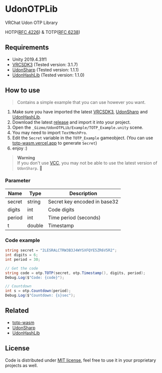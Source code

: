 # UdonOTPLib

VRChat Udon OTP Library

HOTP([RFC 4226](https://tools.ietf.org/html/rfc4226)) & TOTP([RFC 6238](https://tools.ietf.org/html/rfc6238))

## Requirements

- Unity 2019.4.31f1
- [VRCSDK3](https://vrchat.com/home/download) (Tested version: 3.1.7)
- [UdonSharp](https://github.com/MerlinVR/UdonSharp) (Tested version: 1.1.1)
- [UdonHashLib](https://github.com/Gorialis/vrchat-udon-hashlib) (Tested version: 1.1.0)

## How to use

> Contains a simple example that you can use however you want.

1. Make sure you have imported the latest [VRCSDK3](https://vrchat.com/home/download), [UdonSharp](https://github.com/MerlinVR/UdonSharp) and [UdonHashLib](https://github.com/Gorialis/vrchat-udon-hashlib).
2. Download the latest [release](https://github.com/GizmoOAO/UdonOTPLib/releases/latest) and import it into your project.
3. Open the `_Gizmo/UdonOTPLib/Example/TOTP_Example.unity` scene.
4. You may need to import `TextMeshPro`.
5. Edit the `Secret` variable in the `TOTP_Example` gameobject. (You can use [totp-wasm.vercel.app](https://totp-wasm.vercel.app) to generate `Secret`)
6. enjoy :)

> **Warning**  
> If you don't use [VCC](https://vcc.docs.vrchat.com/), you may not be able to use the latest version of `UdonSharp`. 🤡

### Parameter

| Name   | Type   | Description                  |
| ------ | ------ | ---------------------------- |
| secret | string | Secret key encoded in base32 |
| digits | int    | Code digits                  |
| period | int    | Time period (seconds)        |
| t      | double | Timestamp                    |

### Code example

```cs
string secret = "2LESRALCTRW3B3J4WYSXFQYE5ZR6V5R2";
int digits = 6;
int period = 30;

// Get the code
string code = otp.TOTP(secret, otp.Timestamp(), digits, period);
Debug.Log($"Code: {code}");

// Countdown
int s = otp.Countdown(period);
Debug.Log($"Countdown: {s}sec");
```

## Related

- [totp-wasm](https://github.com/GizmoOAO/totp-wasm)
- [UdonSharp](https://github.com/MerlinVR/UdonSharp)
- [UdonHashLib](https://github.com/Gorialis/vrchat-udon-hashlib)

## License

Code is distributed under [MIT license](./LICENSE), feel free to use it in your proprietary projects as well.

